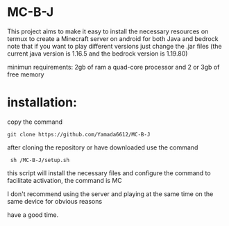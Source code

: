 # MC-B-J 

This project aims to make it easy to install the necessary resources on termux to create a Minecraft server on android for both Java and bedrock note that if you want to play different versions just change the .jar files (the current java version is 1.16.5 and the bedrock version is 1.19.80)

minimun requirements: 2gb of ram a quad-core processor and 2 or 3gb of free memory 

# installation:
copy the command 
 ``` 
 git clone https://github.com/Yamada6612/MC-B-J  
 ```
 after cloning the repository or have downloaded use the command
 ```
  sh /MC-B-J/setup.sh
 ```
this script will install the necessary files and configure the command to facilitate activation, the command is MC

I don't recommend using the server and playing at the same time on the same device for obvious reasons

 have a good time.
